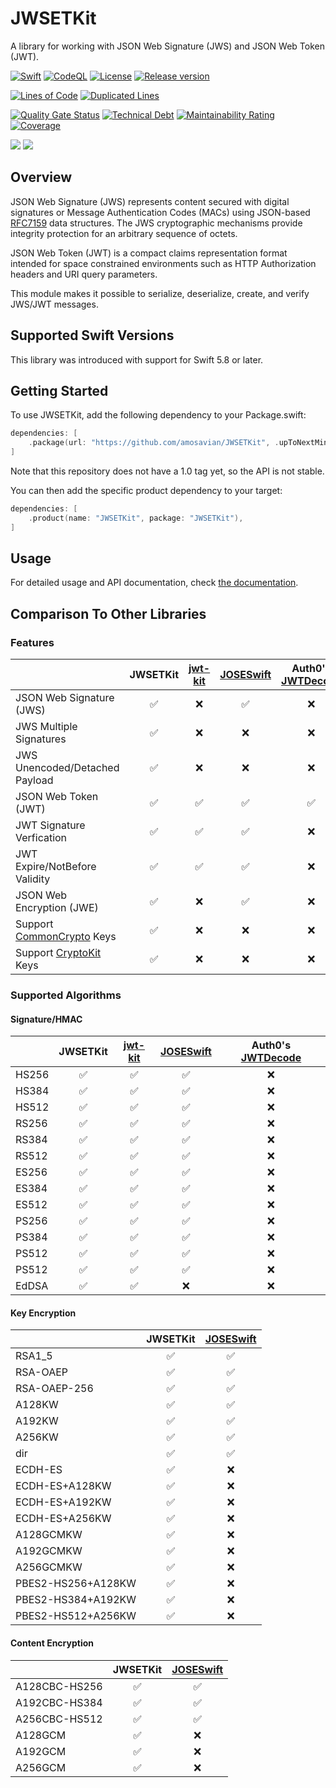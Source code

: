 # JWSETKit

A library for working with JSON Web Signature (JWS) and JSON Web Token (JWT).

[![Swift][swift-workflow-badge]][swift-workflow-url]
[![CodeQL][codeql-workflow-badge]][codeql-workflow-url]
[![License][license-badge]][license-url]
[![Release version][release-badge]][release-url]

[![Lines of Code][sonar-cloc-badge]][sonar-link]
[![Duplicated Lines][sonar-duplicated-lines-badge]][sonar-link]

[![Quality Gate Status][sonar-quality-badge]][sonar-link]
[![Technical Debt][sonar-tech-debt-badge]][sonar-link]
[![Maintainability Rating][sonar-maintainability-badge]][sonar-link]
[![Coverage][sonar-coverage-badge]][sonar-link]

[![][swift-versions-badge]][spi-url]
[![][platforms-badge]][spi-url]

## Overview

JSON Web Signature (JWS) represents content secured with digital
signatures or Message Authentication Codes (MACs) using JSON-based
[RFC7159][RFC7159] data structures.
The JWS cryptographic mechanisms provide integrity protection for 
an arbitrary sequence of octets.

JSON Web Token (JWT) is a compact claims representation format
intended for space constrained environments such as HTTP
Authorization headers and URI query parameters.

This module makes it possible to serialize, deserialize, create, 
and verify JWS/JWT messages.

## Supported Swift Versions

This library was introduced with support for Swift 5.8 or later.

## Getting Started

To use JWSETKit, add the following dependency to your Package.swift:

```swift
dependencies: [
    .package(url: "https://github.com/amosavian/JWSETKit", .upToNextMinor(from: "0.8.0"))
]
```

Note that this repository does not have a 1.0 tag yet, so the API is not stable.

You can then add the specific product dependency to your target:

```swift
dependencies: [
    .product(name: "JWSETKit", package: "JWSETKit"),
]
```

## Usage

For detailed usage and API documentation, check [the documentation][docs].

## Comparison To Other Libraries

### Features

|                                | JWSETKit | [jwt-kit] | [JOSESwift] | Auth0's [JWTDecode] |
|:-------------------------------|:--:|:--:|:--:|:--:|
| JSON Web Signature (JWS)       | ✅ | ❌ | ✅ | ❌ |
| JWS Multiple Signatures        | ✅ | ❌ | ❌ | ❌ |
| JWS Unencoded/Detached Payload | ✅ | ❌ | ❌ | ❌ |
| JSON Web Token (JWT)           | ✅ | ✅ | ✅ | ✅ |
| JWT Signature Verfication      | ✅ | ✅ | ✅ | ❌ |
| JWT Expire/NotBefore Validity  | ✅ | ✅ | ✅ | ❌ |
| JSON Web Encryption (JWE)      | ✅ | ❌ | ✅ | ❌ |
| Support [CommonCrypto] Keys    | ✅ | ❌ | ❌ | ❌ |
| Support [CryptoKit] Keys       | ✅ | ❌ | ❌ | ❌ |

### Supported Algorithms

#### Signature/HMAC

|       | JWSETKit | [jwt-kit] | [JOSESwift] | Auth0's [JWTDecode] |
|:------|:--:|:--:|:--:|:--:|
| HS256 | ✅ | ✅ | ✅ | ❌ |
| HS384 | ✅ | ✅ | ✅ | ❌ |
| HS512 | ✅ | ✅ | ✅ | ❌ |
| RS256 | ✅ | ✅ | ✅ | ❌ |
| RS384 | ✅ | ✅ | ✅ | ❌ |
| RS512 | ✅ | ✅ | ✅ | ❌ |
| ES256 | ✅ | ✅ | ✅ | ❌ |
| ES384 | ✅ | ✅ | ✅ | ❌ |
| ES512 | ✅ | ✅ | ✅ | ❌ |
| PS256 | ✅ | ✅ | ✅ | ❌ |
| PS384 | ✅ | ✅ | ✅ | ❌ |
| PS512 | ✅ | ✅ | ✅ | ❌ |
| PS512 | ✅ | ✅ | ✅ | ❌ |
| EdDSA | ✅ | ✅ | ❌ | ❌ |

#### Key Encryption

|                    | JWSETKit | [JOSESwift] |
|:-------------------|:--:|:--:|
| RSA1_5             | ✅ | ✅ |
| RSA-OAEP           | ✅ | ✅ |
| RSA-OAEP-256       | ✅ | ✅ |
| A128KW             | ✅ | ✅ |
| A192KW             | ✅ | ✅ |
| A256KW             | ✅ | ✅ |
| dir                | ✅ | ✅ |
| ECDH-ES            | ✅ | ❌ |
| ECDH-ES+A128KW     | ✅ | ❌ |
| ECDH-ES+A192KW     | ✅ | ❌ |
| ECDH-ES+A256KW     | ✅ | ❌ |
| A128GCMKW          | ✅ | ❌ |
| A192GCMKW          | ✅ | ❌ |
| A256GCMKW          | ✅ | ❌ |
| PBES2-HS256+A128KW | ✅ | ❌ |
| PBES2-HS384+A192KW | ✅ | ❌ |
| PBES2-HS512+A256KW | ✅ | ❌ |

#### Content Encryption

|               | JWSETKit | [JOSESwift] |
|:--------------|:--:|:--:|
| A128CBC-HS256 | ✅ | ✅ |
| A192CBC-HS384 | ✅ | ✅ |
| A256CBC-HS512 | ✅ | ✅ |
| A128GCM       | ✅ | ❌ |
| A192GCM       | ✅ | ❌ |
| A256GCM       | ✅ | ❌ |


[swift-workflow-badge]: https://github.com/amosavian/JWSETKit/actions/workflows/swift.yml/badge.svg
[swift-workflow-url]: https://github.com/amosavian/JWSETKit/actions/workflows/swift.yml
[codeql-workflow-badge]: https://github.com/amosavian/JWSETKit/actions/workflows/codeql.yml/badge.svg
[codeql-workflow-url]: https://github.com/amosavian/JWSETKit/actions/workflows/codeql.yml
[license-badge]: https://img.shields.io/github/license/amosavian/JWSETKit.svg
[license-url]: LICENSE
[release-badge]: https://img.shields.io/github/release/amosavian/JWSETKit.svg
[release-url]: https://github.com/amosavian/JWSETKit/releases

[sonar-link]: https://sonarcloud.io/summary/new_code?id=amosavian_JWSETKit
[sonar-quality-badge]: https://sonarcloud.io/api/project_badges/measure?project=amosavian_JWSETKit&metric=alert_status
[sonar-cloc-badge]: https://sonarcloud.io/api/project_badges/measure?project=amosavian_JWSETKit&metric=ncloc
[sonar-duplicated-lines-badge]: https://sonarcloud.io/api/project_badges/measure?project=amosavian_JWSETKit&metric=duplicated_lines_density
[sonar-maintainability-badge]: https://sonarcloud.io/api/project_badges/measure?project=amosavian_JWSETKit&metric=sqale_rating
[sonar-tech-debt-badge]: https://sonarcloud.io/api/project_badges/measure?project=amosavian_JWSETKit&metric=sqale_index
[sonar-coverage-badge]: https://sonarcloud.io/api/project_badges/measure?project=amosavian_JWSETKit&metric=coverage

[swift-versions-badge]: https://img.shields.io/endpoint?url=https%3A%2F%2Fswiftpackageindex.com%2Fapi%2Fpackages%2Famosavian%2FJWSETKit%2Fbadge%3Ftype%3Dswift-versions
[spi-url]: https://swiftpackageindex.com/amosavian/JWSETKit
[platforms-badge]: https://img.shields.io/endpoint?url=https%3A%2F%2Fswiftpackageindex.com%2Fapi%2Fpackages%2Famosavian%2FJWSETKit%2Fbadge%3Ftype%3Dplatforms

[RFC7159]: https://www.rfc-editor.org/rfc/rfc7159
[docs]: https://amosavian.github.io/JWSETKit/documentation/jwsetkit/
[jwt-kit]: https://github.com/vapor/jwt-kit
[JOSESwift]: https://github.com/airsidemobile/JOSESwift
[JWTDecode]: https://github.com/auth0/JWTDecode.swift
[CommonCrypto]: https://developer.apple.com/documentation/security/certificate_key_and_trust_services
[CryptoKit]: https://developer.apple.com/documentation/cryptokit/
